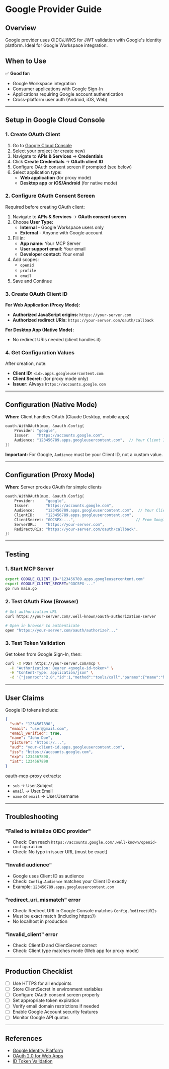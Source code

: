 # Google Provider Guide

## Overview

Google provider uses OIDC/JWKS for JWT validation with Google's identity platform. Ideal for Google Workspace integration.

## When to Use

✅ **Good for:**

- Google Workspace integration
- Consumer applications with Google Sign-In
- Applications requiring Google account authentication
- Cross-platform user auth (Android, iOS, Web)

---

## Setup in Google Cloud Console

### 1. Create OAuth Client

1. Go to [Google Cloud Console](https://console.cloud.google.com)
2. Select your project (or create new)
3. Navigate to **APIs & Services** → **Credentials**
4. Click **Create Credentials** → **OAuth client ID**
5. Configure OAuth consent screen if prompted (see below)
6. Select application type:
   - **Web application** (for proxy mode)
   - **Desktop app** or **iOS/Android** (for native mode)

### 2. Configure OAuth Consent Screen

Required before creating OAuth client:

1. Navigate to **APIs & Services** → **OAuth consent screen**
2. Choose **User Type:**
   - **Internal** - Google Workspace users only
   - **External** - Anyone with Google account
3. Fill in:
   - **App name:** Your MCP Server
   - **User support email:** Your email
   - **Developer contact:** Your email
4. Add scopes:
   - `openid`
   - `profile`
   - `email`
5. Save and Continue

### 3. Create OAuth Client ID

**For Web Application (Proxy Mode):**

- **Authorized JavaScript origins:** `https://your-server.com`
- **Authorized redirect URIs:** `https://your-server.com/oauth/callback`

**For Desktop App (Native Mode):**

- No redirect URIs needed (client handles it)

### 4. Get Configuration Values

After creation, note:

- **Client ID:** `<id>.apps.googleusercontent.com`
- **Client Secret:** (for proxy mode only)
- **Issuer:** Always `https://accounts.google.com`

---

## Configuration (Native Mode)

**When:** Client handles OAuth (Claude Desktop, mobile apps)

```go
oauth.WithOAuth(mux, &oauth.Config{
    Provider: "google",
    Issuer:   "https://accounts.google.com",
    Audience: "123456789.apps.googleusercontent.com",  // Your Client ID
})
```

**Important:** For Google, `Audience` must be your Client ID, not a custom value.

---

## Configuration (Proxy Mode)

**When:** Server proxies OAuth for simple clients

```go
oauth.WithOAuth(mux, &oauth.Config{
    Provider:     "google",
    Issuer:       "https://accounts.google.com",
    Audience:     "123456789.apps.googleusercontent.com",  // Your Client ID
    ClientID:     "123456789.apps.googleusercontent.com",
    ClientSecret: "GOCSPX-...",                           // From Google Console
    ServerURL:    "https://your-server.com",
    RedirectURIs: "https://your-server.com/oauth/callback",
})
```

---

## Testing

### 1. Start MCP Server

```bash
export GOOGLE_CLIENT_ID="123456789.apps.googleusercontent.com"
export GOOGLE_CLIENT_SECRET="GOCSPX-..."
go run main.go
```

### 2. Test OAuth Flow (Browser)

```bash
# Get authorization URL
curl https://your-server.com/.well-known/oauth-authorization-server

# Open in browser to authenticate
open "https://your-server.com/oauth/authorize?..."
```

### 3. Test Token Validation

Get token from Google Sign-In, then:

```bash
curl -X POST https://your-server.com/mcp \
  -H "Authorization: Bearer <google-id-token>" \
  -H "Content-Type: application/json" \
  -d '{"jsonrpc":"2.0","id":1,"method":"tools/call","params":{"name":"hello","arguments":{}}}'
```

---

## User Claims

Google ID tokens include:

```json
{
  "sub": "1234567890",
  "email": "user@gmail.com",
  "email_verified": true,
  "name": "John Doe",
  "picture": "https://...",
  "aud": "your-client-id.apps.googleusercontent.com",
  "iss": "https://accounts.google.com",
  "exp": 1234567890,
  "iat": 1234567890
}
```

oauth-mcp-proxy extracts:

- `sub` → User.Subject
- `email` → User.Email
- `name` or `email` → User.Username

---

## Troubleshooting

### "Failed to initialize OIDC provider"

- Check: Can reach `https://accounts.google.com/.well-known/openid-configuration`
- Check: No typo in issuer URL (must be exact)

### "Invalid audience"

- Google uses Client ID as audience
- Check: `Config.Audience` matches your Client ID exactly
- Example: `123456789.apps.googleusercontent.com`

### "redirect_uri_mismatch" error

- Check: Redirect URI in Google Console matches `Config.RedirectURIs`
- Must be exact match (including https://)
- No localhost in production

### "invalid_client" error

- Check: ClientID and ClientSecret correct
- Check: Client type matches mode (Web app for proxy mode)

---

## Production Checklist

- [ ] Use HTTPS for all endpoints
- [ ] Store ClientSecret in environment variables
- [ ] Configure OAuth consent screen properly
- [ ] Set appropriate token expiration
- [ ] Verify email domain restrictions if needed
- [ ] Enable Google Account security features
- [ ] Monitor Google API quotas

---

## References

- [Google Identity Platform](https://developers.google.com/identity)
- [OAuth 2.0 for Web Apps](https://developers.google.com/identity/protocols/oauth2/web-server)
- [ID Token Validation](https://developers.google.com/identity/protocols/oauth2/openid-connect#validatinganidtoken)
